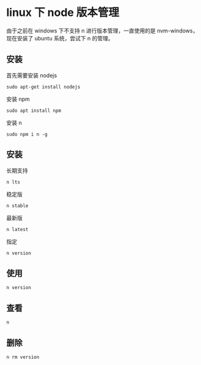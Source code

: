# linux 下 node 版本管理
由于之前在 windows 下不支持 n 进行版本管理，一直使用的是 nvm-windows，现在安装了 ubuntu 系统，尝试下 n 的管理。

## 安装
首先需要安装 nodejs
```
sudo apt-get install nodejs
```
安装 npm
```
sudo apt install npm 
```
安装 n
```
sudo npm i n -g
```

## 安装
长期支持
```
n lts 
```
稳定版
```
n stable 
```
最新版
```
n latest 
```
指定
```
n version 
```

## 使用
```
n version 
```

## 查看
```
n
```

## 删除
```
n rm version
```
